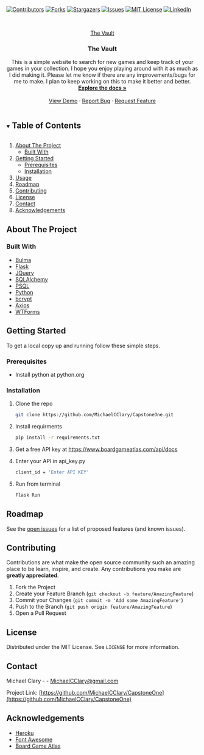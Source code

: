 ﻿<!--
*** Thanks for checking out the Best-README-Template. If you have a suggestion
*** that would make this better, please fork the repo and create a pull request
*** or simply open an issue with the tag "enhancement".
*** Thanks again! Now go create something AMAZING! :D
***
***
***
*** To avoid retyping too much info. Do a search and replace for the following:
*** MichaelCClary, CapstoneOne, twitter_handle, MichaelCClary@gmail.com, The Vault, project_description
-->



<!-- PROJECT SHIELDS -->
<!--
*** I'm using markdown "reference style" links for readability.
*** Reference links are enclosed in brackets [ ] instead of parentheses ( ).
*** See the bottom of this document for the declaration of the reference variables
*** for contributors-url, forks-url, etc. This is an optional, concise syntax you may use.
*** https://www.markdownguide.org/basic-syntax/#reference-style-links
-->
[![Contributors][contributors-shield]][contributors-url]
[![Forks][forks-shield]][forks-url]
[![Stargazers][stars-shield]][stars-url]
[![Issues][issues-shield]][issues-url]
[![MIT License][license-shield]][license-url]
[![LinkedIn][linkedin-shield]][linkedin-url]


<!-- PROJECT LOGO -->
<br />
<p align="center">
  <a href="https://github.com/MichaelCClary/CapstoneOne">
    <!-- <img src="images/logo.png" alt="Logo" width="80" height="80"> -->
    The Vault
  </a>

  <h3 align="center">The Vault</h3>

  <p align="center">
    This is a simple website to search for new games and keep track of your games in your collection.  I hope you enjoy playing around with it as much as I did making it.  Please let me know if there are any improvements/bugs for me to make.  I plan to keep working on this to make it better and better.
    <br />
    <a href="https://github.com/MichaelCClary/CapstoneOne"><strong>Explore the docs »</strong></a>
    <br />
    <br />
    <a href="https://boardgamevault.herokuapp.com/">View Demo</a>
    ·
    <a href="https://github.com/MichaelCClary/CapstoneOne/issues">Report Bug</a>
    ·
    <a href="https://github.com/MichaelCClary/CapstoneOne/issues">Request Feature</a>
  </p>
</p>



<!-- TABLE OF CONTENTS -->
<details open="open">
  <summary><h2 style="display: inline-block">Table of Contents</h2></summary>
  <ol>
    <li>
      <a href="#about-the-project">About The Project</a>
      <ul>
        <li><a href="#built-with">Built With</a></li>
      </ul>
    </li>
    <li>
      <a href="#getting-started">Getting Started</a>
      <ul>
        <li><a href="#prerequisites">Prerequisites</a></li>
        <li><a href="#installation">Installation</a></li>
      </ul>
    </li>
    <li><a href="#usage">Usage</a></li>
    <li><a href="#roadmap">Roadmap</a></li>
    <li><a href="#contributing">Contributing</a></li>
    <li><a href="#license">License</a></li>
    <li><a href="#contact">Contact</a></li>
    <li><a href="#acknowledgements">Acknowledgements</a></li>
  </ol>
</details>



<!-- ABOUT THE PROJECT -->
## About The Project

<!-- [![Product Name Screen Shot][product-screenshot]](https://example.com) -->
<!-- 
Here's a blank template to get started:
**To avoid retyping too much info. Do a search and replace with your text editor for the following:**
`MichaelCClary`, `CapstoneOne`, `twitter_handle`, `MichaelCClary@gmail.com`, `The Vault`, `project_description` -->


### Built With

* [Bulma](https://bulma.io/)
* [Flask](https://flask.palletsprojects.com/en/1.1.x/)
* [JQuery](jquery.com)
* [SQLAlchemy](https://www.sqlalchemy.org/)
* [PSQL](https://www.postgresql.org/)
* [Python](www.python.org)
* [bcrypt](https://pypi.org/project/bcrypt/)
* [Axios](https://github.com/axios/axios)
* [WTForms](https://wtforms.readthedocs.io/en/2.3.x/)



<!-- GETTING STARTED -->
## Getting Started

To get a local copy up and running follow these simple steps.

### Prerequisites

* Install python at python.org

### Installation

1. Clone the repo
   ```sh
   git clone https://github.com/MichaelCClary/CapstoneOne.git
   ```
2. Install requirments
   ```sh
   pip install -r requirements.txt
   ```
3. Get a free API key at https://www.boardgameatlas.com/api/docs

4. Enter your API in api_key.py
   ```sh
   client_id = 'Enter API KEY'
   ```
5. Run from terminal
   ```sh
   Flask Run
   ```
<!-- 
USAGE EXAMPLES
## Usage
<!-- 
Use this space to show useful examples of how a project can be used. Additional screenshots, code examples and demos work well in this space. You may also link to more resources. -->

<!-- _For live version, please refer to the [Documentation](https://example.com)_ -->



<!-- ROADMAP -->
## Roadmap

See the [open issues](https://github.com/MichaelCClary/CapstoneOne/issues) for a list of proposed features (and known issues).



<!-- CONTRIBUTING -->
## Contributing

Contributions are what make the open source community such an amazing place to be learn, inspire, and create. Any contributions you make are **greatly appreciated**.

1. Fork the Project
2. Create your Feature Branch (`git checkout -b feature/AmazingFeature`)
3. Commit your Changes (`git commit -m 'Add some AmazingFeature'`)
4. Push to the Branch (`git push origin feature/AmazingFeature`)
5. Open a Pull Request



<!-- LICENSE -->
## License

Distributed under the MIT License. See `LICENSE` for more information.



<!-- CONTACT -->
## Contact

Michael Clary - <!--[@twitter_handle](https://twitter.com/twitter_handle) --> - MichaelCClary@gmail.com

Project Link: [https://github.com/MichaelCClary/CapstoneOne](https://github.com/MichaelCClary/CapstoneOne)



<!-- ACKNOWLEDGEMENTS -->
## Acknowledgements

* [Heroku](heroku.com)
* [Font Awesome](https://fontawesome.com/)
* [Board Game Atlas](https://www.boardgameatlas.com/api/docs)





<!-- MARKDOWN LINKS & IMAGES -->
<!-- https://www.markdownguide.org/basic-syntax/#reference-style-links -->
[contributors-shield]: https://img.shields.io/github/contributors/MichaelCClary/CapstoneOne.svg?style=for-the-badge
[contributors-url]: https://github.com/MichaelCClary/CapstoneOne/graphs/contributors
[forks-shield]: https://img.shields.io/github/forks/MichaelCClary/CapstoneOne.svg?style=for-the-badge
[forks-url]: https://github.com/MichaelCClary/CapstoneOne/network/members
[stars-shield]: https://img.shields.io/github/stars/MichaelCClary/CapstoneOne.svg?style=for-the-badge
[stars-url]: https://github.com/MichaelCClary/CapstoneOne/stargazers
[issues-shield]: https://img.shields.io/github/issues/MichaelCClary/CapstoneOne.svg?style=for-the-badge
[issues-url]: https://github.com/MichaelCClary/CapstoneOne/issues
[license-shield]: https://img.shields.io/github/license/MichaelCClary/CapstoneOne.svg?style=for-the-badge
[license-url]: https://github.com/MichaelCClary/CapstoneOne/blob/master/LICENSE.txt
[linkedin-shield]: https://img.shields.io/badge/-LinkedIn-black.svg?style=for-the-badge&logo=linkedin&colorB=555
[linkedin-url]: https://linkedin.com/in/MichaelCClary

